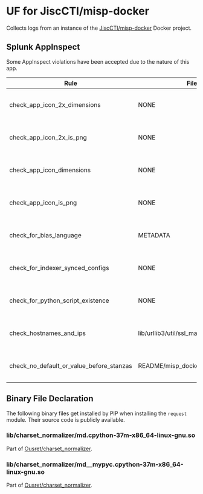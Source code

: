 # UF for JiscCTI/misp-docker

Collects logs from an instance of the [JiscCTI/misp-docker](https://github.com/JiscCTI/misp-docker/) Docker project.

## Splunk AppInspect

Some AppInspect violations have been accepted due to the nature of this app.

| Rule | File | Justification |
|------|------|---------------|
| check_app_icon_2x_dimensions | NONE | This app is for Universal Forwarders only |
| check_app_icon_2x_is_png | NONE | This app is for Universal Forwarders only |
| check_app_icon_dimensions | NONE | This app is for Universal Forwarders only |
| check_app_icon_is_png | NONE | This app is for Universal Forwarders only |
| check_for_bias_language | METADATA | Only exists within imported modules |
| check_for_indexer_synced_configs | NONE | This app is for Universal Forwarders only |
| check_for_python_script_existence | NONE | All Python scripts are python3 compatible |
| check_hostnames_and_ips | lib/urllib3/util/ssl_match_hostname.py | Only exists within imported modules |
| check_no_default_or_value_before_stanzas | README/misp_docker.conf.spec | This is a spec file for a custom config file |

## Binary File Declaration

The following binary files get installed by PIP when installing the `request` module. Their source code is publicly
available.

### lib/charset_normalizer/md.cpython-37m-x86_64-linux-gnu.so

Part of [Ousret/charset_normalizer](https://github.com/Ousret/charset_normalizer).

### lib/charset_normalizer/md__mypyc.cpython-37m-x86_64-linux-gnu.so

Part of [Ousret/charset_normalizer](https://github.com/Ousret/charset_normalizer).

